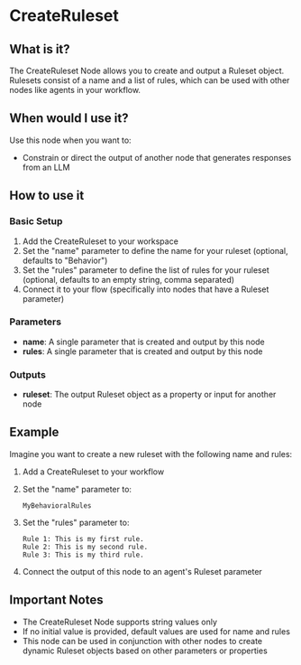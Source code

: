 # CreateRuleset

## What is it?

The CreateRuleset Node allows you to create and output a Ruleset object. Rulesets consist of a name and a list of rules, which can be used with other nodes like agents in your workflow.

## When would I use it?

Use this node when you want to:

- Constrain or direct the output of another node that generates responses from an LLM

## How to use it

### Basic Setup

1. Add the CreateRuleset to your workspace
2. Set the "name" parameter to define the name for your ruleset (optional, defaults to "Behavior")
3. Set the "rules" parameter to define the list of rules for your ruleset (optional, defaults to an empty string, comma separated)
4. Connect it to your flow (specifically into nodes that have a Ruleset parameter)

### Parameters

- **name**: A single parameter that is created and output by this node
- **rules**: A single parameter that is created and output by this node

### Outputs

- **ruleset**: The output Ruleset object as a property or input for another node

## Example

Imagine you want to create a new ruleset with the following name and rules:

1. Add a CreateRuleset to your workflow

1. Set the "name" parameter to:

    ```
    MyBehavioralRules
    ```

1. Set the "rules" parameter to:

    ```
    Rule 1: This is my first rule.
    Rule 2: This is my second rule.
    Rule 3: This is my third rule.
    ```

1. Connect the output of this node to an agent's Ruleset parameter

## Important Notes

- The CreateRuleset Node supports string values only
- If no initial value is provided, default values are used for name and rules
- This node can be used in conjunction with other nodes to create dynamic Ruleset objects based on other parameters or properties
